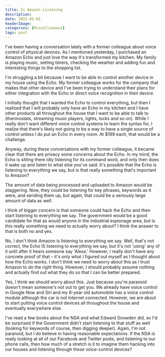 ```yaml
---
title: Is Amazon Listening
description: 
date: 2015-05-03
headerImage: 
categories: [Miscellaneous]
tags: post
---
```


I've been having a conversation lately with a former colleague about voice control of physical devices. As I mentioned yesterday, I purchased an Amazon Echo and just love the way it's transformed my kitchen. My family is playing music, setting timers, checking the weather and adding fun and interesting things to the shopping list.

I'm struggling a bit because I want to be able to control another device in my house using the Echo. My former colleague works for the company that makes that other device and I've been trying to understand their plans for either integration with the Echo or direct voice recognition in their device.

I initially thought that I wanted the Echo to control everything, but then I realized that I will probably only have an Echo in my kitchen and I have other products all throughout the house that I want to be able to talk to (thermostats, streaming music players, lights, locks and so on). While I really don't want different voice control systems to learn the syntax for, I realize that there's likely not going to be a way to have a single source of control unless I do put an Echo in every room. At $199 each, that would be a challenge.

Anyway, during these conversations with my former colleague, it became clear that there are privacy some concerns about the Echo. In my mind, the Echo is sitting there idly listening for its command word, and only then does it wake up and listen to what else you've said. It's possible that the Echo is listening to everything we say, but is that really something that's important to Amazon?

The amount of data being processed and uploaded to Amazon would be staggering. Now, they could be listening for key phrases, keywords as it were, and sending them up, but again, that could be a seriously large amount of data as well.

I think of bigger concern is that someone could hack the Echo and then start listening to everything we say. The government would be a good candidate for that as would anyone in the industrial espionage area, but is this really something we need to actually worry about? I think the answer to that is both no and yes.

No, I don't think Amazon is listening to everything we say. Well, that's not correct, the Echo IS listening to everything we say, but it's not 'using' any of it until after it hears someone say 'Alexa.' However, I really don't have any concrete proof of that – it's only what I figured out myself as I thought about how the Echo works. I don't think we need to worry about this as I trust Amazon to do the right thing. However, I should probably assume nothing and actually find out what they do so that I can be better prepared.

Yes, I think we should worry about this. Just because you're paranoid doesn't mean someone's not out to get you. We already have voice control in Google Now and Siri and my 8-year old automobile has a voice control module although the car is not Internet connected. However, we are about to start putting voice control devices all throughout the house and eventually everywhere else.

I've read a few books about the NSA and what Edward Snowden did, so I'd be surprised if the Government didn't start listening to that stuff as well (looking for keywords of course, then digging deeper). Again, I'm not paranoid, but I do believe in having reasonable expectations. If the NSA is really looking at all of our Facebook and Twitter posts, and listening to our phone calls, then how much of a stretch is it to imagine them hacking into our houses and listening through these voice-control devices?